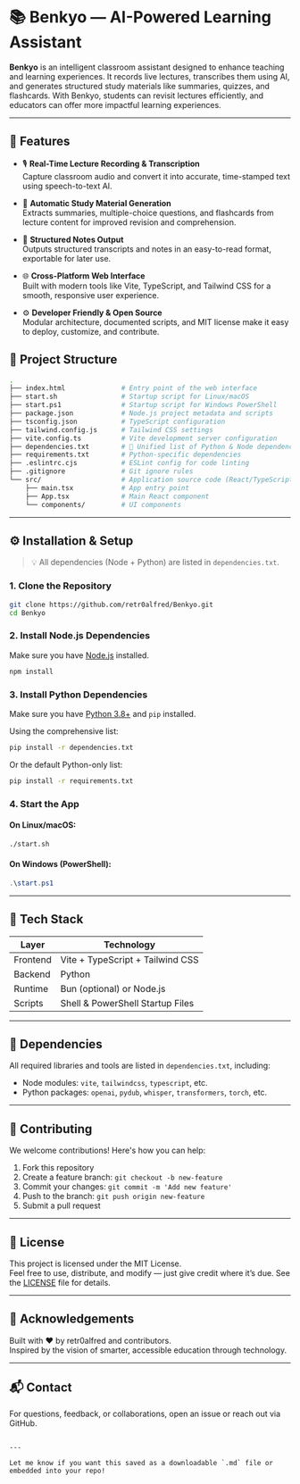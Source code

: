 # 📚 Benkyo — AI-Powered Learning Assistant

**Benkyo** is an intelligent classroom assistant designed to enhance teaching and learning experiences. It records live lectures, transcribes them using AI, and generates structured study materials like summaries, quizzes, and flashcards. With Benkyo, students can revisit lectures efficiently, and educators can offer more impactful learning experiences.

---

## 🚀 Features

- 🎙️ **Real-Time Lecture Recording & Transcription**  
  Capture classroom audio and convert it into accurate, time-stamped text using speech-to-text AI.

- 🧠 **Automatic Study Material Generation**  
  Extracts summaries, multiple-choice questions, and flashcards from lecture content for improved revision and comprehension.

- 🧾 **Structured Notes Output**  
  Outputs structured transcripts and notes in an easy-to-read format, exportable for later use.

- 🌐 **Cross-Platform Web Interface**  
  Built with modern tools like Vite, TypeScript, and Tailwind CSS for a smooth, responsive user experience.

- ⚙️ **Developer Friendly & Open Source**  
  Modular architecture, documented scripts, and MIT license make it easy to deploy, customize, and contribute.


## 📁 Project Structure

```bash
.
├── index.html              # Entry point of the web interface
├── start.sh                # Startup script for Linux/macOS
├── start.ps1               # Startup script for Windows PowerShell
├── package.json            # Node.js project metadata and scripts
├── tsconfig.json           # TypeScript configuration
├── tailwind.config.js      # Tailwind CSS settings
├── vite.config.ts          # Vite development server configuration
├── dependencies.txt        # 📌 Unified list of Python & Node dependencies
├── requirements.txt        # Python-specific dependencies
├── .eslintrc.cjs           # ESLint config for code linting
├── .gitignore              # Git ignore rules
└── src/                    # Application source code (React/TypeScript)
    ├── main.tsx            # App entry point
    ├── App.tsx             # Main React component
    └── components/         # UI components
```

---

## ⚙️ Installation & Setup

> 💡 All dependencies (Node + Python) are listed in `dependencies.txt`.

### 1. Clone the Repository

```bash
git clone https://github.com/retr0alfred/Benkyo.git
cd Benkyo
```

### 2. Install Node.js Dependencies

Make sure you have [Node.js](https://nodejs.org/) installed.

```bash
npm install
```

### 3. Install Python Dependencies

Make sure you have [Python 3.8+](https://www.python.org/) and `pip` installed.

Using the comprehensive list:

```bash
pip install -r dependencies.txt
```

Or the default Python-only list:

```bash
pip install -r requirements.txt
```

### 4. Start the App

#### On Linux/macOS:

```bash
./start.sh
```

#### On Windows (PowerShell):

```powershell
.\start.ps1
```

---

## 🧪 Tech Stack

| Layer      | Technology                        |
|------------|-----------------------------------|
| Frontend   | Vite + TypeScript + Tailwind CSS  |
| Backend    | Python                            |
| Runtime    | Bun (optional) or Node.js         |
| Scripts    | Shell & PowerShell Startup Files  |

---

## 📌 Dependencies

All required libraries and tools are listed in `dependencies.txt`, including:

- Node modules: `vite`, `tailwindcss`, `typescript`, etc.
- Python packages: `openai`, `pydub`, `whisper`, `transformers`, `torch`, etc.

---

## 🤝 Contributing

We welcome contributions! Here's how you can help:

1. Fork this repository
2. Create a feature branch: `git checkout -b new-feature`
3. Commit your changes: `git commit -m 'Add new feature'`
4. Push to the branch: `git push origin new-feature`
5. Submit a pull request

---

## 📄 License

This project is licensed under the MIT License.  
Feel free to use, distribute, and modify — just give credit where it’s due. See the [LICENSE](LICENSE) file for details.

---

## 🌟 Acknowledgements

Built with ❤️ by retr0alfred and contributors.  
Inspired by the vision of smarter, accessible education through technology.

---

## 📬 Contact

For questions, feedback, or collaborations, open an issue or reach out via GitHub.
```

---

Let me know if you want this saved as a downloadable `.md` file or embedded into your repo!
